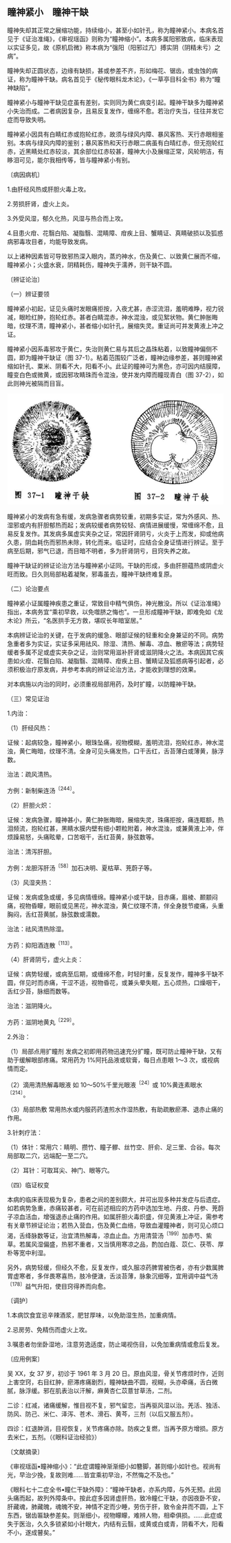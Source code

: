 ## 瞳神紧小　瞳神干缺

瞳神失却其正常之展缩功能，持续缩小，甚至小如针孔，称为瞳神紧小。本病名首见于《证治准绳》，《审视瑶函》则称为“瞳神缩小”。本病多属阳邪致病，临床表现以实证多见，故《原机启微》称本病为“强阳（阳邪过亢）搏实阴（阴精未亏）之病”。

瞳神失却正圆状态，边缘有缺损，甚或参差不齐，形如梅花、锯齿，或虫蚀的病证，称为瞳神干缺。病名首见于《秘传眼科龙木论》，《一草亭目科全书》称为“瞳神缺陷”。

瞳神紧小与瞳神干缺见症虽有差别，实则同为黄仁病变引起。瞳神干缺多为瞳神紧小失治而成。二者病因复杂，且易反复发作，缠绵不愈。若治疗失当，往往并发它症而导致失明。

瞳神紧小因具有白睛红赤或抱轮红赤，故须与绿风内障、暴风客热、天行赤眼相鉴别。本病与绿风内障的鉴别；暴风客热和天行赤眼二病虽有白晴红赤，但无抱轮红赤，近黑睛处红赤较淡，其余部位红赤较甚，瞳神大小及展缩正常，风轮明洁，有眵泪可见，能尔我相传等，皆与瞳神紧小有别。

〔病因病机〕

1.由肝经风热或肝胆火毒上攻。

2.劳损肝肾，虚火上炎。

3.外受风湿，郁久化热，风湿与热合而上攻。

4.目患火疳、花翳白陷、凝脂翳、混睛障、疳疾上目、蟹睛证、真睛破损以及狐惑病邪毒攻目者，均能导致发病。

以上诸种因素皆可导致邪热深入眼内，蒸灼神水，伤及黄仁、以致黄仁展而不缩，瞳神紧小；火盛水衰，阴精耗伤，瞳神失于濡养，则干缺不圆。

〔辨证论治〕

（一）辨证要领

瞳神紧小初起，证见头痛时发眼痛拒按，入夜尤甚，赤涩流泪，羞明难睁，视力锐减，眼睑红肿，抱轮红赤。甚者白睛混赤，神水混浊，或见絮状物。黄仁肿胀晦暗，纹理不清，瞳神紧小，甚者缩小如针孔，展缩失灵。重证尚可并发黄液上冲之证。

瞳神紧小因系毒邪攻于黄仁，失治则黄仁易与其后之晶珠粘着，以致瞳神偏侧不圆，即为瞳神干缺证（图 37-1）。粘着范围较广泛者，瞳神边缘参差，甚则瞳神紧缩如针孔、粟米、阴看不大，阳看不小。此证的瞳神可为黑色，亦可因内结膜障，瞳变白色或微黄，或因邪攻睛珠而令混浊，使并发内障而瞳现青白（图 37-2），如此则神光被隔而目盲。

<img src="./img/37.jpg" style="zoom:50%;" />

瞳神紧小的发病有急有缓，发病急骤者病势较重，初期多实证，常为外感风、热、湿邪或内有肝胆郁热而起；发病较缓者病势较轻、病情进展缓慢，常缠绵不愈，且易反复发作。其发病多属虚实夹杂之证，常因肝肾阴亏，火炎于上而发，抑或他病久患，阴血耗伤而邪热未除，转化而来。临证时，应结合全身证情进行辨证。至于病至后期，邪气已退，而目暗不明者，多为肝肾阴亏，目窍失养之故。

瞳神干缺证的辨证论治方法与瞳神紧小证同。干缺的形成，多由肝胆蕴热或阴虚火旺而致。日久则局部粘着凝聚，邪毒虽去，瞳神干缺终难复原。

（二）论治要点

瞳神紧小证属瞳神疾患之重证，常致目中精气俱伤，神光散没。所以《证治准绳》指出，本病务宜“乘初早救，以免噬脐之悔也”。一旦形成瞳神干缺，即难免如《龙木论》所云，“名医拱手无方救，堪叹长年暗室居。”

本病辨证论治的关键，在于发病的缓急、眼部证候的轻重和全身兼证的不同。病势急重者多为实证，实证多采用祛风、除湿、清热、解毒、凉血、散瘀等法；病势轻缓者多属不足或虚实夹杂之证，治则常用滋补肝肾或滋阴降火之法。本病因其它疾患如火疳、花翳白陷、凝脂翳、混睛障、疳疾上目、蟹睛证及狐惑病等引起者，必须积极治疗原发病，并参考本病的辨证论治方法，才能收到理想的效果。

对本病施以内治的同时，必须重视局部用药，及时扩瞳，以防瞳神干缺。

（三）常见证治

1.内治：

（1）肝经风热：

证候：起病较急，瞳神紧小，眼珠坠痛，视物模糊，羞明流泪，抱轮红赤，神水混浊，黄仁晦暗，纹理不清。全身可见头痛发热，口干舌红，舌苔薄白或薄黄，脉浮数。

治法：疏风清热。

方例：新制柴连汤<sup>〔244〕</sup>。

（2）肝胆火炽：

证候：发病急骤，瞳神甚小，黄仁肿胀晦暗，展缩失灵，珠痛拒按，痛连眶额，热泪频流，抱轮红甚，黑睛水膜内壁有细小颗粒附着，神水混浊，或兼黄液上冲，伴烦躁易怒，头痛眩晕，口苦咽干，舌红苔黄，脉弦数等。

治法：清泻肝胆。

方例：龙胆泻肝汤<sup>〔58〕</sup>加石决明、夏枯草、茺蔚子等。

（3）风湿夹热：

证候：发病或急或缓，多见病情缠绵。瞳神紧小或干缺，目赤痛，眉棱、颞颥闷痛，视物昏矇，眼前或见黑花，神水混浊，黄仁纹理不清，伴全身肢节痠痛，头重胸闷，舌红苔黄腻，脉弦数或濡数。

治法：祛风清热除湿。

方药：抑阳酒连散<sup>〔113〕</sup>。

（4）肝肾阴亏，虚火上炎：

证候：病势轻缓，或病至后期，或缠绵不愈，时轻时重，反复发作，瞳神多干缺不圆，伴见时而赤痛，干涩不适，视物昏花，或兼头晕失眠，五心烦热，口燥咽干，舌红少苔，脉细而数等。

治法：滋阴降火。

方药：滋阴地黄丸<sup>〔229〕</sup>。

2.外治：

（1）局部点用扩瞳剂 发病之初即用药物迅速充分扩瞳，既可防止瞳神干缺，又有助于缓解眼部疼痛。常用药为 1%阿托品液或软膏，每日点患眼 1〜3 次，或视病情而定。

（2）滴用清热解毒眼液 如 10〜50%千里光眼液<sup>〔24〕</sup>或 10%黄连素眼水<sup>〔214〕</sup>。

（3）局部热敷 常用热水或内服药药渣煎水作湿热敷，有助疏散瘀滞、退赤止痛的作用。

3.针刺疗法：

（1）体针：常用穴：睛明、攒竹、瞳子髎、丝竹空、肝俞、足三里、合谷。每次局部取二穴，远端配一至二穴。

（2）耳针：可取耳尖、神门、眼等穴。

（四）临证权变

本病的临床表现极为复杂，患者之间的差别颇大，并可出现多种并发症与后遗症。如若病势急重，赤痛较甚者，可在前述相应的方药中选加生地、丹皮、丹参、茺蔚子凉血活血，增强退赤止痛的作用。如属肝胆火毒炽盛，伴见黄液上冲证，需参考有关章节辨证论治；若热入营血，伤及黄仁血络，导致血灌瞳神者，则可见心烦口渴，舌绛脉数等证，治宜清热解毒，凉血止血。方用清营汤<sup>〔199〕</sup>加赤芍、紫草。若属风湿偏盛，热邪不重者，又当慎用寒凉之品，酌加白蔻、苡仁、茯苓、厚朴等宽中利湿。

另外，病势轻缓，但经久不愈，反复发作，或久服凉药脾胃被伤者，亦有少数属脾胃虚寒者，多伴畏寒喜热，肢冷便溏，舌淡苔薄，脉象沉细等，宜用调中益气汤<sup>〔178〕</sup>益气升阳，使目窍得养而向愈。

〔调护〕

1.本病饮食宜忌辛辣酒浆，肥甘厚味，以免助湿生热，加重病情。

2.忌房劳、免精伤而虚火上攻。

3.嘱患者勿坐卧湿地，注意劳逸适度，防止竭视伤目，以免加重病情或愈后复发。

〔应用例案〕

吴 XX，女 37 岁，初诊于 1961 年 3 月 20 日。原由风湿，骨关节疼烦时作，近则上害空窍，右目红肿，瘀滞疼痛剧烈，瞳神缺曲不圆，视糊，头亦牵痛，舌白微腻，脉浮缓。邪在肌表治以汗解，麻黄杏仁苡薏甘草汤，二剂。

二诊：红减，诸痛缓解，惟目视不复，邪气留恋，当再驱风湿以治。羌活、独活、防风、防己、米仁、泽泻、苍术、滑石、黄芩，三剂（以后又服五剂）。

四诊：红退肿消，目视恢复，关节疼痛亦除。防疾之复燃，当再予原方增损。原方去米仁，五剂。（《眼科证治经验》）

〔文献摘录〕

《审视瑶函•瞳神缩小》：“此症谓瞳神渐渐细小如簪脚，甚则缩小如针也。视尚有光，早治少挽，复故则难……皆宜乘初早治，不然悔之不及也。”

《眼科七十二症全书•瞳仁干缺外障》：“瞳神干缺者，亦系内障，与外无预。此因头痛而起，故列外障条中。按此症多因肾虚肝热，致冷瞳仁干缺，亦因夜卧不安，肝藏魂，肺藏魄，魂魄不安，神情不定而少睡，劳伤于肝，致令金井而不圆，上下东西，锯齿匾缺参差矣。则渐细小，视物矇矇，难辨人物，相牵俱损。……此症或失于医治，久久多锁紧如小针眼大，内结有云翳，或黄或白或青，阴看不大，阳看不小，遂成瞽矣。”
